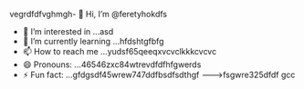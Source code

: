 vegrdfdfvghmgh- 👋 Hi, I’m @feretyhokdfs
- 👀 I’m interested in ...asd
- 🌱 I’m currently learning ...hfdshtgfbfg
- 📫 How to reach me ...yudsf65qeeqxvcvclkkkcvcvc
- 😄 Pronouns: ...46546zxc84wtrevdfdfhfgwerds
- ⚡ Fun fact: ...gfdgsdf45wrew747ddfbsdfsdthgf
--->fsgwre325dfdf
gcc
